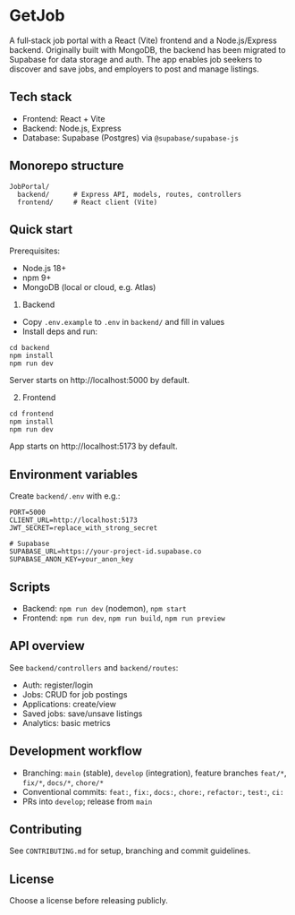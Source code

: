 # GetJob

A full‑stack job portal with a React (Vite) frontend and a Node.js/Express backend. Originally built with MongoDB, the backend has been migrated to Supabase for data storage and auth. The app enables job seekers to discover and save jobs, and employers to post and manage listings.

## Tech stack
- Frontend: React + Vite
- Backend: Node.js, Express
- Database: Supabase (Postgres) via `@supabase/supabase-js`

## Monorepo structure
```
JobPortal/
  backend/      # Express API, models, routes, controllers
  frontend/     # React client (Vite)
```

## Quick start

Prerequisites:
- Node.js 18+
- npm 9+
- MongoDB (local or cloud, e.g. Atlas)

1) Backend
- Copy `.env.example` to `.env` in `backend/` and fill in values
- Install deps and run:
```
cd backend
npm install
npm run dev
```
Server starts on http://localhost:5000 by default.

2) Frontend
```
cd frontend
npm install
npm run dev
```
App starts on http://localhost:5173 by default.

## Environment variables
Create `backend/.env` with e.g.:
```
PORT=5000
CLIENT_URL=http://localhost:5173
JWT_SECRET=replace_with_strong_secret

# Supabase
SUPABASE_URL=https://your-project-id.supabase.co
SUPABASE_ANON_KEY=your_anon_key
```

## Scripts
- Backend: `npm run dev` (nodemon), `npm start`
- Frontend: `npm run dev`, `npm run build`, `npm run preview`

## API overview
See `backend/controllers` and `backend/routes`:
- Auth: register/login
- Jobs: CRUD for job postings
- Applications: create/view
- Saved jobs: save/unsave listings
- Analytics: basic metrics

## Development workflow
- Branching: `main` (stable), `develop` (integration), feature branches `feat/*`, `fix/*`, `docs/*`, `chore/*`
- Conventional commits: `feat:`, `fix:`, `docs:`, `chore:`, `refactor:`, `test:`, `ci:`
- PRs into `develop`; release from `main`

## Contributing
See `CONTRIBUTING.md` for setup, branching and commit guidelines.

## License
Choose a license before releasing publicly.
